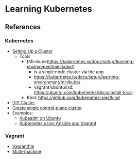 # Learning Kubernetes

## References

### Kubernetes

  - [Setting Up a Cluster](https://kubernetes.io/docs/setup/)
    - Tools
      - [Minikube(https://kubernetes.io/docs/setup/learning-environment/minikube/)
        - is a single node cluster via the app
        - https://kubernetes.io/docs/setup/learning-environment/minikube/
        - vagrant/ubuntu/lxd: https://ubuntu.com/kubernetes/docs/install-local
      - Kind: https://github.com/kubernetes-sigs/kind
  - [DIY Cluster](https://kubernetes.io/docs/setup/production-environment/container-runtimes/#docker)
  - [Create single control-plane cluster](https://kubernetes.io/docs/setup/production-environment/tools/kubeadm/create-cluster-kubeadm/)
  - Examples:
    - [Kubeadm on Ubuntu](https://www.digitalocean.com/community/tutorials/how-to-create-a-kubernetes-cluster-using-kubeadm-on-ubuntu-18-04)
    - [Kubernetes using Ansible and Vagrant](https://kubernetes.io/blog/2019/03/15/kubernetes-setup-using-ansible-and-vagrant/)

### Vagrant

  - [Vagrantfile](https://www.vagrantup.com/docs/vagrantfile/)
  - [Multi-machine](https://www.vagrantup.com/docs/multi-machine/)
